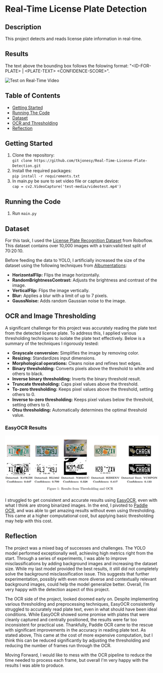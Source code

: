 # Real-Time License Plate Detection

## Description
This project detects and reads license plate information in real-time.

## Results
The text above the bounding box follows the folowing format: "&lt;ID-FOR-PLATE&gt; | &lt;PLATE-TEXT&gt; &lt;CONFIDENCE-SCORE&gt;".

![Test on Real-Time Video](media/test.gif)

## Table of Contents

- [Getting Started](#getting-started)
- [Running The Code](#running-the-code)
- [Dataset](#dataset)
- [OCR and Thresholding](#ocr-and-image-thresholding)
- [Reflection](#reflection)

## Getting Started

1. Clone the repository:<br>`git clone https://github.com/tkjonesy/Real-Time-License-Plate-Detection.git`
2. Install the required packages: <br> `pip install -r requirements.txt`
3. In main.py be sure to set video file or capture device: <br> `cap = cv2.VideoCapture('test-media/videotest.mp4')`

## Running the Code
1. Run `main.py`

## Dataset

For this task, I used the [License Plate Recognition Dataset](https://universe.roboflow.com/roboflow-universe-projects/license-plate-recognition-rxg4e) from Roboflow. This dataset contains over 10,000 images with a train:valid:test split of 70:20:10. 

Before feeding the data to YOLO, I artificially increased the size of the dataset using the following techniques from [Albumentations](https://albumentations.ai/docs/):

- **HorizontalFlip:** Flips the image horizontally.
- **RandomBrightnessContrast:** Adjusts the brightness and contrast of the image.
- **VerticalFlip:** Flips the image vertically.
- **Blur:** Applies a blur with a limit of up to 7 pixels.
- **GaussNoise:** Adds random Gaussian noise to the image.

## OCR and Image Thresholding

A significant challenge for this project was accurately reading the plate text from the detected license plate. To address this, I applied various thresholding techniques to isolate the plate text effectively. Below is a summary of the techniques I rigorously tested:

- **Grayscale conversion:** Simplifies the image by removing color.
- **Resizing:** Standardizes input dimensions.
- **Morphological operations:** Cleans noise and refines text edges.
- **Binary thresholding:** Converts pixels above the threshold to white and others to black.
- **Inverse binary thresholding:** Inverts the binary threshold result.
- **Truncate thresholding:** Caps pixel values above the threshold.
- **To-zero thresholding:** Keeps pixel values above the threshold, setting others to 0.
- **Inverse to-zero thresholding:** Keeps pixel values below the threshold, setting others to 0.
- **Otsu thresholding:** Automatically determines the optimal threshold value.


### EasyOCR Results
![OCR/Thresholding Results](media/thresholding.png)

I struggled to get consistent and accurate results using [EasyOCR](https://github.com/JaidedAI/EasyOCR), even with what I think are strong binarized images. In the end, I pivoted to [Paddle OCR](https://github.com/PaddlePaddle/PaddleOCR), and was able to get amazing results without even using thresholding. This came at a higher computational cost, but applying basic thresholding may help with this cost.

## Reflection

The project was a mixed bag of successes and challenges. The YOLO model performed exceptionally well, achieving high metrics right from the start. Through a series of experiments, I was able to improve misclassifications by adding background images and increasing the dataset size. While my last model provided the best results, it still did not completely solve the background misclassification issue. This suggests that further experimentation, possibly with even more diverse and contextually relevant background images, could help the model generalize better. Overall, I’m very happy with the detection aspect of this project.

The OCR side of the project, looked doomed early on. Despite implementing various thresholding and preprocessing techniques, EasyOCR consistently struggled to accurately read plate text, even in what should have been ideal conditions. While EasyOCR showed some promise with plates that were cleanly captured and centrally positioned, the results were far too inconsistent for practical use. Thankfully, Paddle OCR came to the rescue with significant improvements in the accuracy in reading plate text. As stated above, This came at the cost of more expensive computation, but I think this can be reduced significantly by adjusting the thresholding and reducing the number of frames run through the OCR.

Moving Forward, I would like to mess with the OCR pipeline to reduce the time needed to process each frame, but overall I'm very happy with the results I was able to produce.
